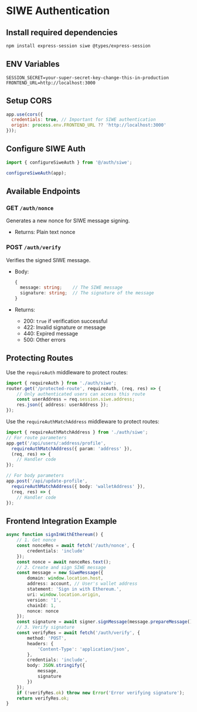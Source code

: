 
# SIWE Authentication

## Install required dependencies

```bash
npm install express-session siwe @types/express-session
```

## ENV Variables

```
SESSION_SECRET=your-super-secret-key-change-this-in-production
FRONTEND_URL=http://localhost:3000
```

## Setup CORS

```javascript
app.use(cors({
  credentials: true, // Important for SIWE authentication
  origin: process.env.FRONTEND_URL ?? 'http://localhost:3000'
}));
```

## Configure SIWE Auth

```javascript
import { configureSiweAuth } from '@/auth/siwe';

configureSiweAuth(app);
```

## Available Endpoints

### GET `/auth/nonce`

Generates a new nonce for SIWE message signing.

- Returns: Plain text nonce

### POST `/auth/verify`

Verifies the signed SIWE message.

- Body:
  
  ```typescript
  {
    message: string;    // The SIWE message
    signature: string;  // The signature of the message
  }
  ```

- Returns: 
  - 200: `true` if verification successful
  - 422: Invalid signature or message
  - 440: Expired message
  - 500: Other errors

## Protecting Routes

Use the `requireAuth` middleware to protect routes:

```typescript
import { requireAuth } from './auth/siwe';
router.get('/protected-route', requireAuth, (req, res) => {
    // Only authenticated users can access this route
    const userAddress = req.session.siwe.address;
    res.json({ address: userAddress });
});
```

Use the `requireAuthMatchAddress` middleware to protect routes:

```typescript
import { requireAuthMatchAddress } from './auth/siwe';
// For route parameters
app.get('/api/users/:address/profile', 
  requireAuthMatchAddress({ param: 'address' }), 
  (req, res) => {
    // Handler code
});

// For body parameters
app.post('/api/update-profile',
  requireAuthMatchAddress({ body: 'walletAddress' }), 
  (req, res) => {
    // Handler code
});

```

## Frontend Integration Example

```typescript
async function signInWithEthereum() {
    // 1. Get nonce
    const nonceRes = await fetch('/auth/nonce', {
        credentials: 'include'
    });
    const nonce = await nonceRes.text();
    // 2. Create and sign SIWE message
    const message = new SiweMessage({
        domain: window.location.host,
        address: account, // User's wallet address
        statement: 'Sign in with Ethereum.',
        uri: window.location.origin,
        version: '1',
        chainId: 1,
        nonce: nonce
    });
    const signature = await signer.signMessage(message.prepareMessage());
    // 3. Verify signature
    const verifyRes = await fetch('/auth/verify', {
        method: 'POST',
        headers: {
            'Content-Type': 'application/json',
        },
        credentials: 'include',
        body: JSON.stringify({
            message,
            signature
        })
    });
    if (!verifyRes.ok) throw new Error('Error verifying signature');
    return verifyRes.ok;
}
```

